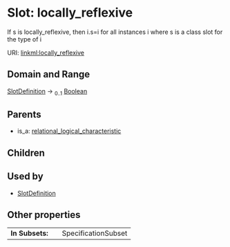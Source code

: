 
# Slot: locally_reflexive


If s is locally_reflexive, then i.s=i for all instances i where s is a class slot for the type of i

URI: [linkml:locally_reflexive](https://w3id.org/linkml/locally_reflexive)


## Domain and Range

[SlotDefinition](SlotDefinition.md) &#8594;  <sub>0..1</sub> [Boolean](Boolean.md)

## Parents

 *  is_a: [relational_logical_characteristic](relational_logical_characteristic.md)

## Children


## Used by

 * [SlotDefinition](SlotDefinition.md)

## Other properties

|  |  |  |
| --- | --- | --- |
| **In Subsets:** | | SpecificationSubset |


